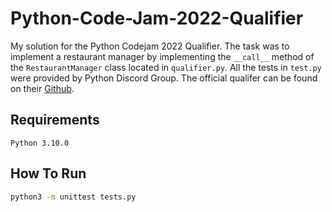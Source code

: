 # Python-Code-Jam-2022-Qualifier
My solution for the Python Codejam 2022 Qualifier. The task was to implement a
restaurant manager by implementing the `__call__` method of the
`RestaurantManager` class located in `qualifier.py`. All the tests in `test.py`
were provided by Python Discord Group. The official qualifer can be found
on their [Github](https://github.com/python-discord/code-jam-qualifier-9/).

## Requirements
```
Python 3.10.0
```

## How To Run
```bash
python3 -m unittest tests.py
```